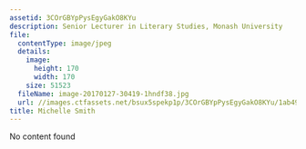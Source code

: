 ```yaml
---
assetid: 3COrGBYpPysEgyGakO8KYu
description: Senior Lecturer in Literary Studies, Monash University
file:
  contentType: image/jpeg
  details:
    image:
      height: 170
      width: 170
    size: 51523
  fileName: image-20170127-30419-1hndf38.jpg
  url: //images.ctfassets.net/bsux5spekp1p/3COrGBYpPysEgyGakO8KYu/1ab495f702be60d7f5cc1a02017557db/image-20170127-30419-1hndf38.jpg
title: Michelle Smith
---
```

No content found